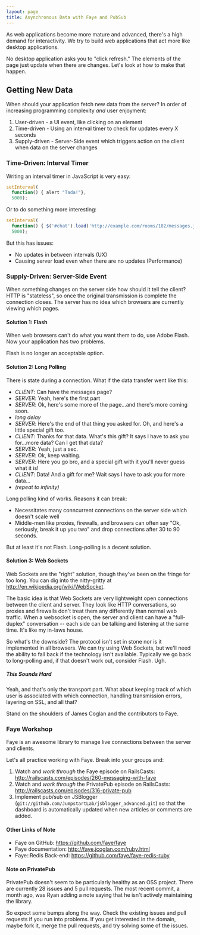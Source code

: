 ```yaml
---
layout: page
title: Asynchronous Data with Faye and PubSub
---
```

As web applications become more mature and advanced, there's a high demand for interactivity. We try to build web applications that act more like desktop applications.

No desktop application asks you to "click refresh." The elements of the page just update when there are changes. Let's look at how to make that happen.

## Getting New Data

When should your application fetch new data from the server? In order of increasing programming complexity *and* user enjoyment:

1. User-driven - a UI event, like clicking on an element
2. Time-driven - Using an interval timer to check for updates every X seconds
3. Supply-driven - Server-Side event which triggers action on the client when data on the server changes

### Time-Driven: Interval Timer

Writing an interval timer in JavaScript is very easy:

```javascript
setInterval(
  function() { alert "Tada!"},
  5000);
```

Or to do something more interesting:

```javascript
setInterval(
  function() { $('#chat').load('http://example.com/rooms/102/messages.json')},
  5000);
```

But this has issues:

* No updates in between intervals (UX)
* Causing server load even when there are no updates (Performance)

### Supply-Driven: Server-Side Event

When something changes on the server side how should it tell the client? HTTP is "stateless", so once the original transmission is complete the connection closes. The server has no idea which browsers are currently viewing which pages.

#### Solution 1: Flash

When web browsers can't do what you want them to do, use Adobe Flash. Now your application has two problems.

Flash is no longer an acceptable option.

#### Solution 2: Long Polling

There is state during a connection. What if the data transfer went like this:

* *CLIENT*: Can have the messages page?
* *SERVER*: Yeah, here's the first part
* *SERVER*: Ok, here's some more of the page...and there's more coming soon.
* *long delay*
* *SERVER*: Here's the end of that thing you asked for. Oh, and here's a little special gift too.
* *CLIENT*: Thanks for that data. What's this gift? It says I have to ask you for...more data? Can I get that data?
* *SERVER*: Yeah, just a sec.
* *SERVER*: Ok, keep waiting.
* *SERVER*: Here you go bro, and a special gift with it you'll never guess what it is!
* *CLIENT*: Data! And a gift for me? Wait says I have to ask you for more data...
* *(repeat to infinity)*

Long polling kind of works. Reasons it can break:

* Necessitates many conncurrent connections on the server side which doesn't scale well
* Middle-men like proxies, firewalls, and browsers can often say "Ok, seriously, break it up you two" and drop connections after 30 to 90 seconds.

But at least it's not Flash. Long-polling is a decent solution.

#### Solution 3: Web Sockets

Web Sockets are the "right" solution, though they've been on the fringe for too long. You can dig into the nitty-gritty at http://en.wikipedia.org/wiki/WebSocket.

The basic idea is that Web Sockets are very lightweight open connections between the client and server. They look like HTTP conversations, so proxies and firewalls don't treat them any differently than normal web traffic. When a websocket is open, the server and client can have a "full-duplex" conversation -- each side can be talking and listening at the same time. It's like my in-laws house.

So what's the downside? The protocol isn't set in stone nor is it implemented in all browsers. We can try using Web Sockets, but we'll need the ability to fall back if the technology isn't available. Typically we go back to long-polling and, if that doesn't work out, consider Flash. Ugh.

##### This Sounds Hard

Yeah, and that's only the transport part. What about keeping track of which user is associated with which connection, handling transmission errors, layering on SSL, and all that?

Stand on the shoulders of James Coglan and the contributors to Faye.

### Faye Workshop

Faye is an awesome library to manage live connections between the server and clients. 

Let's all practice working with Faye. Break into your groups and:

1. Watch and *work through* the Faye episode on RailsCasts: http://railscasts.com/episodes/260-messaging-with-faye
2. Watch and *work through* the PrivatePub episode on RailsCasts: http://railscasts.com/episodes/316-private-pub
3. Implement pub/sub on JSBlogger (`git://github.com/JumpstartLab/jsblogger_advanced.git`) so that the dashboard is automatically updated when new articles or comments are added.

#### Other Links of Note

* Faye on GitHub: https://github.com/faye/faye
* Faye documentation: http://faye.jcoglan.com/ruby.html
* Faye::Redis Back-end: https://github.com/faye/faye-redis-ruby

#### Note on PrivatePub

PrivatePub doesn't seem to be particularly healthy as an OSS project. There are currently 28 issues and 5 pull requests. The most recent commit, a month ago, was Ryan adding a note saying that he isn't actively maintaining the library.

So expect some bumps along the way. Check the existing issues and pull requests if you run into problems. If you get interested in the domain, maybe fork it, merge the pull requests, and try solving some of the issues.
